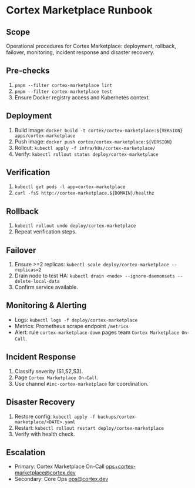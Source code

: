# Cortex Marketplace Runbook

## Scope
Operational procedures for Cortex Marketplace: deployment, rollback, failover, monitoring, incident response and disaster recovery.

## Pre-checks
1. `pnpm --filter cortex-marketplace lint`
2. `pnpm --filter cortex-marketplace test`
3. Ensure Docker registry access and Kubernetes context.

## Deployment
1. Build image: `docker build -t cortex/cortex-marketplace:${VERSION} apps/cortex-marketplace`
2. Push image: `docker push cortex/cortex-marketplace:${VERSION}`
3. Rollout: `kubectl apply -f infra/k8s/cortex-marketplace/`
4. Verify: `kubectl rollout status deploy/cortex-marketplace`

## Verification
1. `kubectl get pods -l app=cortex-marketplace`
2. `curl -fsS http://cortex-marketplace.${DOMAIN}/healthz`

## Rollback
1. `kubectl rollout undo deploy/cortex-marketplace`
2. Repeat verification steps.

## Failover
1. Ensure >=2 replicas: `kubectl scale deploy/cortex-marketplace --replicas=2`
2. Drain node to test HA: `kubectl drain <node> --ignore-daemonsets --delete-local-data`
3. Confirm service available.

## Monitoring & Alerting
- Logs: `kubectl logs -f deploy/cortex-marketplace`
- Metrics: Prometheus scrape endpoint `/metrics`
- Alert: rule `cortex-marketplace-down` pages team `Cortex Marketplace On-Call`.

## Incident Response
1. Classify severity (S1,S2,S3).
2. Page `Cortex Marketplace On-Call`.
3. Use channel `#inc-cortex-marketplace` for coordination.

## Disaster Recovery
1. Restore config: `kubectl apply -f backups/cortex-marketplace/<DATE>.yaml`
2. Restart: `kubectl rollout restart deploy/cortex-marketplace`
3. Verify with health check.

## Escalation
- Primary: Cortex Marketplace On-Call <ops+cortex-marketplace@cortex.dev>
- Secondary: Core Ops <ops@cortex.dev>

